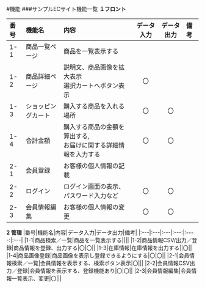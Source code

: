 #機能
###サンプルECサイト機能一覧
**１フロント**

|番号|機能名|内容|データ入力|データ出力|備考|
|:---|:---|:---|:---:|:----:|:---|
|1-1|商品一覧ページ|商品を一覧表示する||||
|1-2|商品詳細ページ|説明文、商品画像を拡大表示<br>選択カートへボタン表示|〇|||
|1-3|ショッピングカート|購入する商品を入れる場所|〇|〇||
|1-4|合計金額|購入する商品の金額を算出する,<br>お届けに関する詳細情報を入力する|〇|〇|
|2-1|会員登録|お客様の個人情報の記載||||
|2-2|ログイン|ログイン画面の表示、パスワード入力など|〇|〇||
|2-3|会員情報編集|お客様の個人情報の変更|〇|〇||

**2 管理**
|番号|機能名|内容|データ入力|データ出力|備考|
|:---|:---|:---|:---:|:----:|:---|
|1-1|商品検索／一覧|商品を一覧表示する||||
|1-2|商品情報CSV/出力／登録|商品情報を登録、出力する|〇|〇||
|1-3|在庫情報|在庫情報を出力する||〇||
|1-4|商品画像登録|商品画像を表示し登録できるようにする|〇|〇||
|2-1|会員情報検索／一覧|会員情報を表示する、検索ボタン表示|〇|||
|2-2|会員情報CSV出力／登録|会員情報を表示する、登録機能あり|〇|〇||
|2-3|会員情報編集|会員情報一覧表示、変更|〇|||



